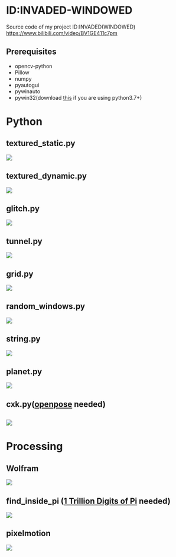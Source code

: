 # ID:INVADED-WINDOWED
Source code of my project ID:INVADED(WINDOWED) https://www.bilibili.com/video/BV1GE411c7pm
## Prerequisites
- opencv-python
- Pillow
- numpy
- pyautogui
- pywinauto
- pywin32(download [this](https://www.lfd.uci.edu/~gohlke/pythonlibs/#pywin32) if you are using python3.7+)


# Python
## textured_static.py
![](demo/mask_static.gif)
## textured_dynamic.py
![](demo/mask_dynamic.gif)
## glitch.py
![](demo/glitch.gif)
## tunnel.py
![](demo/tunnel.gif)
## grid.py
![](demo/grid.gif)
## random_windows.py
![](demo/random.gif)
## string.py
![](demo/string.gif)
## planet.py
![](demo/planet.gif)
## cxk.py([openpose](https://github.com/CMU-Perceptual-Computing-Lab/openpose) needed)
![](demo/cxk.gif)
------
# Processing
## Wolfram
![](demo/wofram.gif)
## find_inside_pi ([1 Trillion Digits of Pi](https://archive.org/download/pi_dec_1t) needed)
![](demo/find_inside_pi.gif)
## pixelmotion
![](demo/pixelmotion.gif)
